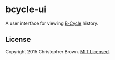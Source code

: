 # bcycle-ui

A user interface for viewing [B-Cycle](https://www.bcycle.com/) history.


## License

Copyright 2015 Christopher Brown. [MIT Licensed](http://opensource.org/licenses/MIT).
